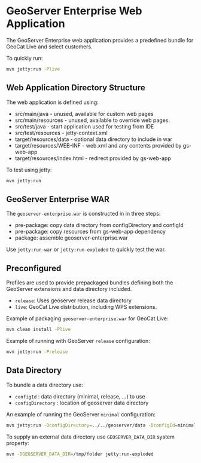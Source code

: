 # GeoServer Enterprise Web Application

The GeoServer Enterprise web application provides a predefined bundle for GeoCat Live and select customers.

To quickly run:

```bash
mvn jetty:run -Plive
```

## Web Application Directory Structure

The web application is defined using:

* src/main/java - unused, available for custom web pages
* src/main/resources - unused, available to override web pages.
* src/test/java - start application used for testing from IDE
* src/test/resources - jetty-context.xml 
* target/resources/data - optional data directory to include in war
* target/resources/WEB-INF - web.xml and any contents provided by gs-web-app
* target/resources/index.html - redirect provided by gs-web-app

To test using jetty:

```bash
mvn jetty:run
```

## GeoServer Enterprise WAR

The `geoserver-enterprise.war` is constructed in in three steps:

* pre-package: copy data directory from configDirectory and configId
* pre-package: copy resources from gs-web-app dependency
* package: assemble geoserver-enterprise.war

Use `jetty:run-war` or `jetty:run-exploded` to quickly test the war.

## Preconfigured

Profiles are used to provide prepackaged bundles defining both the GeoServer extensions and data directory included.

* `release`: Uses geoserver release data directory
* `live`: GeoCat Live distribution, including WPS extensions.

Example of packaging `geoserver-enterprise.war` for GeoCat Live:

```bash
mvn clean install -Plive
```

Example of running with GeoServer `release` configuration:

```bash
mvn jetty:run -Prelease
```

## Data Directory

To bundle a data directory use:

* `configId` : data directory (minimal, release, ...) to use
* `configDirectory` : location of geoserver data directory

An example of running the GeoServer `minimal` configuration:

```bash
mvn jetty:run -DconfigDirectory=../../geoserver/data -DconfigId=minimal 
```

To supply an external data directory use `GEOSERVER_DATA_DIR` system property:

```bash
mvn -DGEOSERVER_DATA_DIR=/tmp/folder jetty:run-exploded
```
